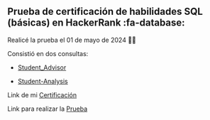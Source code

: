 ## Prueba de certificación de habilidades SQL (básicas) en HackerRank :fa-database:

Realicé la prueba el 01 de mayo de 2024 :woman_technologist:

Consistió en dos consultas: 

- [Student_Advisor](https://github.com/MFlorenciaLoCascio/SQL-Server-Basic-Hackerrank/blob/main/Student_Advisor.sql "Student_Advisor")

- [Student-Analysis](https://github.com/MFlorenciaLoCascio/SQL-Server-Basic-Hackerrank/blob/main/Student_Analysis.sql "Student-Analysis")

Link de mi [Certificación](https://www.hackerrank.com/certificates/91a96dc9a3d7 "Certificación")

Link para realizar la [Prueba](https://www.hackerrank.com/skills-verification/sql_basic "Prueba de certificación")
